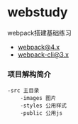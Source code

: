 # webstudy
webpack搭建基础练习
* webpack@4.x
* webpack-cli@3.x





### 项目解构简介
    -src 主目录
        -images 图片
        -styles 公用样式
        -public 公用js
